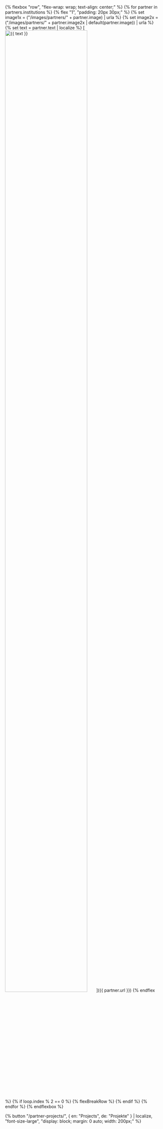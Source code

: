 <!-- Using data from global `partners.json` file. -->

{% flexbox "row", "flex-wrap: wrap; text-align: center;" %}
{% for partner in partners.institutions %}
{% flex "1", "padding: 20px 30px;" %}
{% set image1x = ("/images/partners/" + partner.image) | urla %}
{% set image2x = ("/images/partners/" + partner.image2x | default(partner.image)) | urla %}
{% set text = partner.text | localize %}
[<img alt="{{ text }}" src="{{ image1x }}" srcset="{{ image1x }} 1x, {{ image2x }} 2x" sizes="300px" style="max-width: 300px; width: 90%; min-width: 200px;">]({{ partner.url }})
{% endflex %}
{% if loop.index % 2 == 0 %}
{% flexBreakRow %}
{% endif %}
{% endfor %}
{% endflexbox %}

{% button "/partner-projects/", { en: "Projects", de: "Projekte" } | localize, "font-size-large", "display: block; margin: 0 auto; width: 200px;" %}
